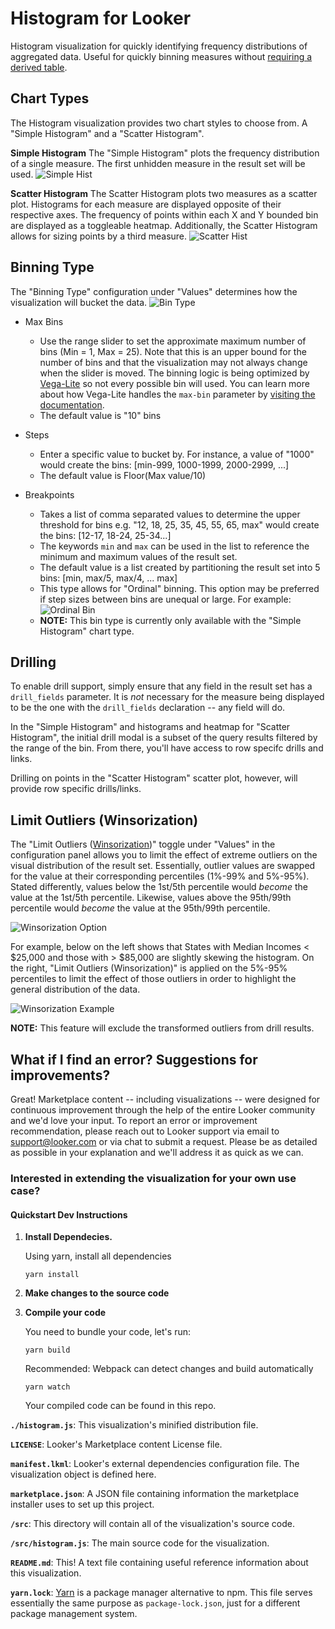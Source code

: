 # Histogram for Looker

Histogram visualization for quickly identifying frequency distributions of aggregated data. Useful for quickly binning measures without [requiring a derived table](https://help.looker.com/hc/en-us/articles/360023900353-Bucketing-in-Looker). 

## Chart Types
The Histogram visualization provides two chart styles to choose from. A "Simple Histogram" and a "Scatter Histogram". 

**Simple Histogram**
The "Simple Histogram" plots the frequency distribution of a single measure. The first unhidden measure in the result set will be used.
![Simple Hist](docs/simple-hist-example.png)
 

**Scatter Histogram**
The Scatter Histogram plots two measures as a scatter plot. Histograms for each measure are displayed opposite of their respective axes. The frequency of points within each X and Y bounded bin are displayed as a toggleable heatmap. Additionally, the Scatter Histogram allows for sizing points by a third measure. 
![Scatter Hist](docs/scatter-hist-example.png)

## Binning Type
The "Binning Type" configuration under "Values" determines how the visualization will bucket the data. 
![Bin Type](docs/bin-types.png)


- Max Bins  

    - Use the range slider to set the approximate maximum number of bins (Min = 1, Max = 25). Note that this is an upper bound for the number of bins and that the visualization may not always change when the slider is moved. The binning logic is being optimized by [Vega-Lite](https://vega.github.io/vega-lite/) so not every possible bin will used. You can learn more about how Vega-Lite handles the `max-bin` parameter by [visiting the documentation](https://vega.github.io/vega-lite/docs/bin.html).
    - The default value is "10" bins

- Steps

    - Enter a specific value to bucket by. For instance, a value of "1000" would create the bins: [min-999, 1000-1999, 2000-2999, ...]
    - The default value is Floor(Max value/10)

- Breakpoints

    - Takes a list of comma separated values to determine the upper threshold for bins e.g. "12, 18, 25, 35, 45, 55, 65, max" would create the bins: [12-17, 18-24, 25-34...]
    - The keywords `min` and `max` can be used in the list to reference the minimum and maximum values of the result set. 
    - The default value is a list created by partitioning the result set into 5 bins: [min, max/5, max/4, ... max]
    - This type allows for "Ordinal" binning. This option may be preferred if step sizes between bins are unequal or large. For example:
        ![Ordinal Bin](docs/unequal-vs-ordinal.png)
    - **NOTE:** This bin type is currently only available with the "Simple Histogram" chart type.

## Drilling
To enable drill support, simply ensure that any field in the result set has a `drill_fields` parameter. It is _not_ necessary for the measure being displayed to be the one with the `drill_fields` declaration -- any field will do. 

In the "Simple Histogram" and histograms and heatmap for "Scatter Histogram", the initial drill modal is a subset of the query results filtered by the range of the bin. From there, you'll have access to row specifc drills and links.

Drilling on points in the "Scatter Histogram" scatter plot, however, will provide row specific drills/links. 

## Limit Outliers (Winsorization)
The "Limit Outliers ([Winsorization](https://en.wikipedia.org/wiki/Winsorizing))" toggle under "Values" in the configuration panel allows you to limit the effect of extreme outliers on the visual distribution of the result set. Essentially, outlier values are swapped for the value at their corresponding percentiles (1%-99% and 5%-95%). Stated differently, values below the 1st/5th percentile would _become_ the value at the 1st/5th percentile. Likewise, values above the 95th/99th percentile would _become_ the value at the 95th/99th percentile. 

![Winsorization Option](docs/winsorization-selector.png)

For example, below on the left shows that States with Median Incomes < $25,000 and those with > $85,000 are slightly skewing the histogram. On the right, "Limit Outliers (Winsorization)" is applied on the 5%-95% percentiles to limit the effect of those outliers in order to highlight the general distribution of the data.

![Winsorization Example](docs/winsorization-example.png)

**NOTE:** This feature will exclude the transformed outliers from drill results. 

## What if I find an error? Suggestions for improvements?
Great! Marketplace content -- including visualizations -- were designed for continuous improvement through the help of the entire Looker community and we'd love your input. To report an error or improvement recommendation, please reach out to Looker support via email to support@looker.com or via chat to submit a request. Please be as detailed as possible in your explanation and we'll address it as quick as we can.


### Interested in extending the visualization for your own use case?
#### Quickstart Dev Instructions
1.  **Install Dependecies.**

    Using yarn, install all dependencies
    ```
    yarn install
    ```
2. **Make changes to the source code**

3.  **Compile your code**

    You need to bundle your code, let's run:
    ```
    yarn build
    ```
    Recommended: Webpack can detect changes and build automatically
     ```
    yarn watch
    ```
    Your compiled code can be found in this repo.

**`./histogram.js`**: This visualization's minified distribution file. 

**`LICENSE`**: Looker's Marketplace content License file.

**`manifest.lkml`**: Looker's external dependencies configuration file. The visualization object is defined here.

**`marketplace.json`**: A JSON file containing information the marketplace installer uses to set up this project.

**`/src`**: This directory will contain all of the visualization's source code.

**`/src/histogram.js`**: The main source code for the visualization.

**`README.md`**: This! A text file containing useful reference information about this visualization.

**`yarn.lock`**: [Yarn](https://yarnpkg.com/) is a package manager alternative to npm. This file serves essentially the same purpose as `package-lock.json`, just for a different package management system.

